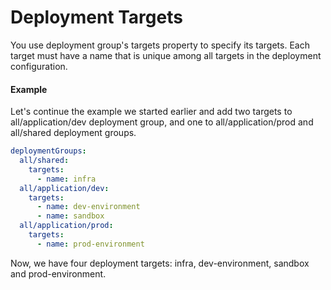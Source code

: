 # Deployment Targets

You use deployment group's targets property to specify its targets. Each target must have a name that is unique among all targets in the deployment configuration.

#### Example

Let's continue the example we started earlier and add two targets to all/application/dev deployment group, and one to all/application/prod and all/shared deployment groups. 

```yaml title="deployment/targets.yml"
deploymentGroups:
  all/shared:
    targets:
      - name: infra
  all/application/dev:
    targets:
      - name: dev-environment
      - name: sandbox
  all/application/prod:
    targets:
      - name: prod-environment
```

Now, we have four deployment targets: infra, dev-environment, sandbox and prod-environment.